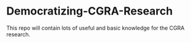 # Democratizing-CGRA-Research
This repo will contain lots of useful and basic knowledge for the CGRA research.
